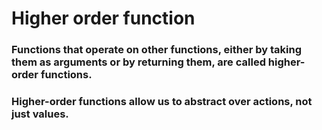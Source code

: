 # Higher order function

### Functions that operate on other functions, either by taking them as arguments or by returning them, are called higher-order functions. 

### Higher-order functions allow us to abstract over actions, not just values.